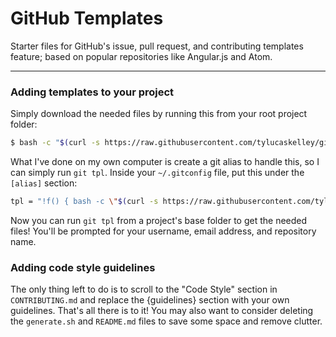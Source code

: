 # GitHub Templates

Starter files for GitHub's issue, pull request, and contributing templates
feature; based on popular repositories like Angular.js and Atom.

---

### Adding templates to your project

Simply download the needed files by running this from your root project folder:

```sh
$ bash -c "$(curl -s https://raw.githubusercontent.com/tylucaskelley/github-templates/master/install.sh)"
```

What I've done on my own computer is create a git alias to handle this, so I can simply run `git tpl`.
Inside your `~/.gitconfig` file, put this under the `[alias]` section:

```sh
tpl = "!f() { bash -c \"$(curl -s https://raw.githubusercontent.com/tylucaskelley/github-templates/master/install.sh)\"; }; f"
```

Now you can run `git tpl` from a project's base folder to get the needed files!
You'll be prompted for your username, email address, and repository name.

### Adding code style guidelines

The only thing left to do is to scroll to the "Code Style" section in
`CONTRIBUTING.md` and replace the {guidelines} section with your own guidelines.
That's all there is to it! You may also want to consider deleting the
`generate.sh` and `README.md` files to save some space and remove clutter.
